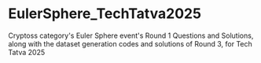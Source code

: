 # EulerSphere_TechTatva2025
Cryptoss category's Euler Sphere event's Round 1 Questions and Solutions, along with the dataset generation codes and solutions of Round 3, for Tech Tatva 2025
